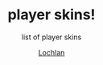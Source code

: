 <h1 align="center">player skins!</h1>
<p align="center">list of player skins</p>

<p align="center">
    <a href="lochlan/lochlan.md">Lochlan</a><br>
